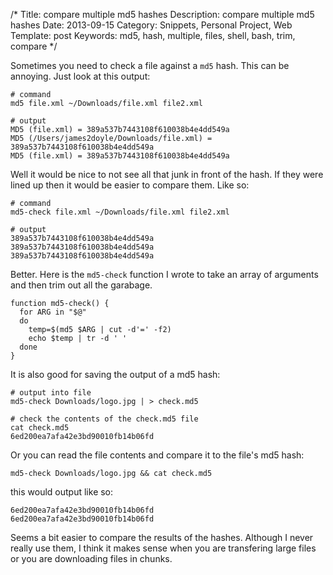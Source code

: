 /*
Title: compare multiple md5 hashes
Description: compare multiple md5 hashes
Date: 2013-09-15
Category: Snippets, Personal Project, Web
Template: post
Keywords: md5, hash, multiple, files, shell, bash, trim, compare
*/

Sometimes you need to check a file against a `md5` hash. This can be annoying. Just look at this output:

```shell
# command
md5 file.xml ~/Downloads/file.xml file2.xml

# output
MD5 (file.xml) = 389a537b7443108f610038b4e4dd549a
MD5 (/Users/james2doyle/Downloads/file.xml) = 389a537b7443108f610038b4e4dd549a
MD5 (file.xml) = 389a537b7443108f610038b4e4dd549a
```

Well it would be nice to not see all that junk in front of the hash. If they were lined up then it would be easier to compare them. Like so:

```shell
# command
md5-check file.xml ~/Downloads/file.xml file2.xml

# output
389a537b7443108f610038b4e4dd549a
389a537b7443108f610038b4e4dd549a
389a537b7443108f610038b4e4dd549a
```

Better. Here is the `md5-check` function I wrote to take an array of arguments and then trim out all the garabage.

```shell
function md5-check() {
  for ARG in "$@"
  do
    temp=$(md5 $ARG | cut -d'=' -f2)
    echo $temp | tr -d ' '
  done
}
```

It is also good for saving the output of a md5 hash:

```shell
# output into file
md5-check Downloads/logo.jpg | > check.md5

# check the contents of the check.md5 file
cat check.md5
6ed200ea7afa42e3bd90010fb14b06fd
```

Or you can read the file contents and compare it to the file's md5 hash:

```shell
md5-check Downloads/logo.jpg && cat check.md5
```

this would output like so:

    6ed200ea7afa42e3bd90010fb14b06fd
    6ed200ea7afa42e3bd90010fb14b06fd

Seems a bit easier to compare the results of the hashes. Although I never really use them, I think it makes sense when you are transfering large files or you are downloading files in chunks.